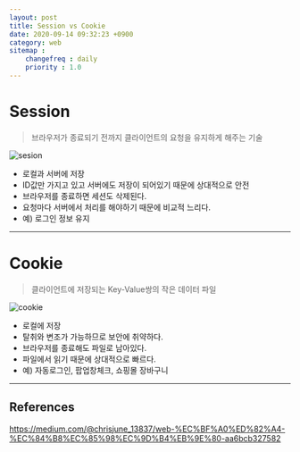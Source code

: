 ```yaml
---
layout: post
title: Session vs Cookie
date: 2020-09-14 09:32:23 +0900
category: web
sitemap :
    changefreq : daily
    priority : 1.0
---
```


# Session
>브라우저가 종료되기 전까지 클라이언트의 요청을 유지하게 해주는 기술

![sesion](https://miro.medium.com/max/700/1*oiHghHg3sQW5ynmMCAtPAA.png)

- 로컬과 서버에 저장
- ID값만 가지고 있고 서버에도 저장이 되어있기 때문에 상대적으로 안전
- 브라우저를 종료하면 세션도 삭제된다.
- 요청마다 서버에서 처리를 해야하기 때문에 비교적 느리다.
- 예) 로그인 정보 유지

<hr/>

# Cookie
> 클라이언트에 저장되는 Key-Value쌍의 작은 데이터 파일

![cookie](https://miro.medium.com/max/700/1*fWfKsO9P2rReNzJM2doBhQ.png)

- 로컬에 저장
- 탈취와 변조가 가능하므로 보안에 취약하다.
- 브라우저를 종료해도 파일로 남아있다.
- 파일에서 읽기 때문에 상대적으로 빠르다.
- 예) 자동로그인, 팝업창체크, 쇼핑몰 장바구니

<hr/>

## References

https://medium.com/@chrisjune_13837/web-%EC%BF%A0%ED%82%A4-%EC%84%B8%EC%85%98%EC%9D%B4%EB%9E%80-aa6bcb327582
